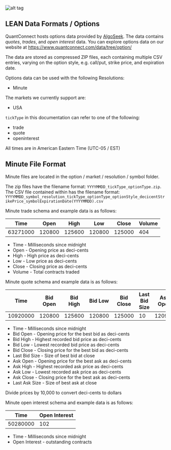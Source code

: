 ![alt tag](https://raw.githubusercontent.com/QuantConnect/Lean/master/Documentation/logo.white.small.png) 
## LEAN Data Formats / Options 

QuantConnect hosts options data provided by [AlgoSeek](https://algoseek.com/). The data contains *quotes*, *trades*, and *open interest* data. You can explore options data on our website at https://www.quantconnect.com/data/tree/option/

The data are stored as compressed ZIP files, each containing multiple CSV entries, varying on the option style, e.g. call/put, strike price, and expiration date. 

Options data can be used with the following Resolutions:

* Minute

The markets we currently support are:

* USA

`tickType` in this documentation can refer to one of the following:

* trade
* quote
* openinterest

All times are in American Eastern Time (UTC-05 / EST)

## Minute File Format

Minute files are located in the option / market / resolution / symbol folder. 

The zip files have the filename format: `YYYYMMDD_tickType_optionType.zip`. The CSV file contained within has the filename format: `YYYYMMDD_symbol_resolution_tickType_optionType_optionStyle_decicentStrikePrice_symbolExpirationDate(YYYYMMDD).csv`

Minute trade schema and example data is as follows:

| Time | Open | High | Low | Close | Volume |
| ---- | ---- | ---- | --- | ----- | ------ |
| 63271000 | 120800 | 125600 | 120800 | 125000 | 404 |

* Time - Milliseconds since midnight
* Open - Opening price as deci-cents
* High - High price as deci-cents
* Low - Low price as deci-cents
* Close - Closing price as deci-cents
* Volume - Total contracts traded

Minute quote schema and example data is as follows:

| Time | Bid Open | Bid High | Bid Low | Bid Close | Last Bid Size | Ask Open | Ask High | Ask Low | Ask Close | Last Ask Size |
| ---- | -------- | -------- | ------- | --------- | ------------- | -------- | -------- | ------- | --------- | ------------- |
| 10920000 | 120800 | 125600 | 120800 | 125000 | 10 | 120900 | 126800 | 120900 | 137000 | 100 |

* Time - Milliseconds since midnight
* Bid Open - Opening price for the best bid as deci-cents
* Bid High - Highest recorded bid price as deci-cents
* Bid Low - Lowest recorded bid price as deci-cents
* Bid Close - Closing price for the best bid as deci-cents
* Last Bid Size - Size of best bid at close
* Ask Open - Opening price for the best ask as deci-cents
* Ask High - Highest recorded ask price as deci-cents
* Ask Low - Lowest recorded ask price as deci-cents
* Ask Close - Closing price for the best ask as deci-cents
* Last Ask Size - Size of best ask at close

Divide prices by 10,000 to convert deci-cents to dollars

Minute open interest schema and example data is as follows:

| Time | Open Interest |
| ---- | ------------- |
| 50280000 | 102 |

* Time - Milliseconds since midnight
* Open Interest - outstanding contracts